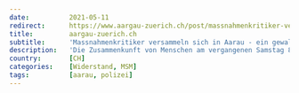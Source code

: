 ```yaml
---
date:          2021-05-11
redirect:      https://www.aargau-zuerich.ch/post/massnahmenkritiker-versammeln-sich-in-aarau
title:         aargau-zuerich.ch
subtitle:      'Massnahmenkritiker versammeln sich in Aarau - ein gewaltiger Schritt'
description:   'Die Zusammenkunft von Menschen am vergangenen Samstag 8. Mai in Aarau wird wohl in die Geschichte eingehen. Trotz Kundgebungsverbot fanden viele freiheitsliebende und besorgte Menschen den Weg nach Aarau, wo sie mit massiver Polizeipräsenz und Gewalt konfrontiert wurden. Auch wenn die Leitmedien wie die Aargauer Zeitung, Blick und 20 Minuten von einem „verhältnismässigen“ Einsatz der Polizeikommandos sprechen und sich die Kapo Aargau gleich selber Lob zuspricht dafür, „auf eine gewaltsame Auflös'
country:       [CH]
categories:    [Widerstand, MSM]
tags:          [aarau, polizei]
---
```

